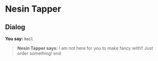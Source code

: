 # Nesin Tapper


## Dialog

**You say:** `hail`



>**Nesin Tapper says:** I am not here for you to make fancy with!! Just order something!
end